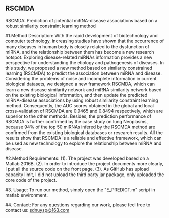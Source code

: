 ## RSCMDA
RSCMDA: Prediction of potential miRNA-disease associations based on a robust similarity constraint learning method

#1.Method Description:
With the rapid development of biotechnology and computer technology, increasing studies have shown that the occurrence of many diseases in human body is closely related to the dysfunction of miRNA, and the relationship between them has become a new research hotspot. Exploring disease-related miRNAs information provides a new perspective for understanding the etiology and pathogenesis of diseases. In this study, we proposed a new method based on similarity constrained learning (RSCMDA) to predict the association between miRNA and disease. Considering the problems of noise and incomplete information in current biological datasets, we designed a new framework RSCMDA, which can learn a new disease similarity network and miRNA similarity network based on the existing biological information, and then update the predicted miRNA-disease associations by using robust similarity constraint learning method. Consequently, the AUC scores obtained in the global and local cross-validation of RSCMDA are 0.9465 and 0.8494 respectively, which are superior to the other methods. Besides, the prediction performance of RSCMDA is further confirmed by the case study on lung Neoplasms, because 94% of the top 50 miRNAs infered by the RSCMDA method are confirmed from the existing biological databases or research results. All the results show that RSCMDA is a reliable and effective framework, which can be used as new technology to explore the relationship between miRNA and disease. 

#2.Method Requirements:
(1). The project was developed based on a Matlab 2016B. 
(2). In order to introduce the project documents more clearly, I put all the source code on the front page.
(3). As GitHub has upload capacity limit, I did not upload the third party jar package, only uploaded the core code of the project.

#3. Usage:
To run our method, simply open the "E_PREDICT.m" script in matlab environment.

#4. Contact:
For any questions regarding our work, please feel free to contact us: sdnuysp@163.com
